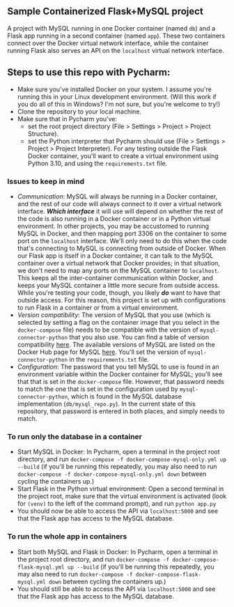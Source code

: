 Sample Containerized Flask+MySQL project
----------------
A project with MySQL running in one Docker container (named `db`) and a Flask app running in
a second container (named `app`). These two containers connect over the Docker virtual network
interface, while the container running Flask also serves an API on the `localhost`
virtual network interface.

## Steps to use this repo with Pycharm:
* Make sure you've installed Docker on your system. I assume you're running
this in your Linux development environment. (Will this work if you
do all of this in Windows? I'm not sure, but you're welcome to try!)
* Clone the repository to your local machine.
* Make sure that in Pycharm you've:
  * set the root project directory (File > Settings > Project > Project Structure).
  * set the Python interpreter that Pycharm should use (File > Settings > Project > Project Interpreter).
  For any testing outside the Flask Docker container, you'll want to create a virtual environment using Python 3.10,
  and using the `requirements.txt` file.

### Issues to keep in mind
* *Communication*: MySQL will always be running in a Docker container, and the rest of our code will always connect
to it over a virtual network interface. ***Which interface*** it will use will depend on whether the rest of the code
is also running in a Docker container or in a Python virtual environment. In other projects, you may be accustomed
to running MySQL in Docker, and then mapping port 3306 on the container to some port on the `localhost` interface.
We'll only need to do this when the code that's connecting to MySQL is connecting from outside of Docker. When our
Flask app is itself in a Docker container, it can talk to the MySQL container over a virtual network that Docker
provides; in that situation, we don't need to map any ports on the MySQL container to `localhost`. This keeps all
the inter-container communication within Docker, and keeps your MySQL container a little more secure from outside
access. While you're testing your code, though, you likely ***do*** want to have that outside access. For this
reason, this project is set up with configurations to run Flask in a container or from a virtual environment.
* *Version compatibility*: The version of MySQL that you use (which is selected by setting a flag on the container
image that you select in the `docker-compose` file) needs to be compatible with the version of
`mysql-connector-python` that you also use. You can find a table of version compatibility 
[here](https://dev.mysql.com/doc/connector-python/en/connector-python-versions.html). The available versions of
MySQL are listed on the Docker Hub page for MySQL [here](https://hub.docker.com/_/mysql). You'll set the version of
`mysql-connector-python` in the `requirements.txt` file.
* *Configuration*: The password that you tell MySQL to use is found in an environment variable within the Docker
container for MySQL; you'll see that that is set in the `docker-compose` file. However, that password needs to
match the one that is set in the configuration used by `mysql-connector-python`, which is found in the MySQL
database implementation (`db/mysql_repo.py`). In the current state of this repository, that password is entered
in both places, and simply needs to match.

### To run only the database in a container
* Start MySQL in Docker: In Pycharm, open a terminal in the project root directory, and run `docker-compose -f docker-compose-mysql-only.yml up --build`
  (if you'll be running this repeatedly, you may also need to run `docker-compose -f docker-compose-mysql-only.yml down`
  between cycling the containers up.)
* Start Flask in the Python virtual environment:  Open a second terminal in the project root, make sure that the virtual environment is activated (look for `(venv)` to 
the left of the command prompt), and run `python app.py`
* You should now be able to access the API via `localhost:5000` and see that the Flask app has access to the MySQL
database.

### To run the whole app in containers
* Start both MySQL and Flask in Docker: In Pycharm, open a terminal in the project root directory, and run `docker-compose -f docker-compose-flask-mysql.yml up --build`
  (if you'll be running this repeatedly, you may also need to run `docker-compose -f docker-compose-flask-mysql.yml down`
  between cycling the containers up.)
* You should still be able to access the API via `localhost:5000` and see that the Flask app has access to the MySQL
database.